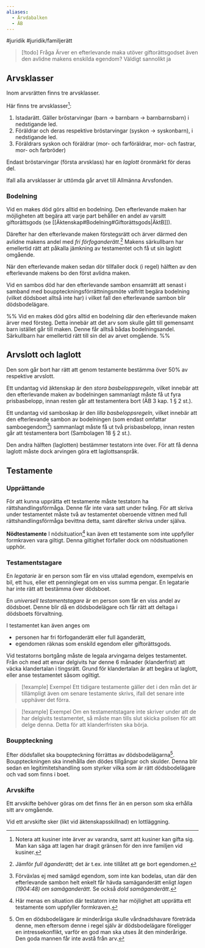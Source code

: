 ```yaml
---
aliases:
  - Ärvdabalken
  - ÄB
---
```

#juridik #juridik/familjerätt 

> [!todo] Fråga
> Ärver en efterlevande maka utöver giftorättsgodset även den avlidne makens enskilda egendom? Väldigt sannolikt ja
## Arvsklasser
Inom arvsrätten finns tre arvsklasser.

Här finns tre arvsklasser[^1]\:
1. Istadarätt. Gäller bröstarvingar (barn -> barnbarn -> barnbarnsbarn) i nedstigande led.
2. Föräldrar och deras respektive bröstarvingar (syskon -> syskonbarn), i nedstigande led.
3. Föräldrars syskon och föräldrar (mor- och farföräldrar, mor- och fastrar, mor- och farbröder)

Endast bröstarvingar (första arvsklass) har en *laglott* öronmärkt för deras del.

Ifall alla arvsklasser är uttömda går arvet till Allmänna Arvsfonden.

[^1]: Notera att kusiner inte ärver av varandra, samt att kusiner kan gifta sig. Man kan säga att lagen har dragit gränsen för den inre familjen vid kusiner.
### Bodelning
Vid en makes död görs alltid en bodelning. Den efterlevande maken har möjligheten att begära att varje part behåller en andel av varsitt giftorättsgods (se [[Äktenskap#Bodelning#Giftorättsgods|ÄktB]]).

Därefter har den efterlevande maken förstegsrätt och ärver därmed den avlidne makens andel med *fri förfoganderätt*.[^3] Makens särkullbarn har emellertid rätt att påkalla jämkning av testamentet och få ut sin laglott omgående.

När den efterlevande maken sedan dör tillfaller dock (i regel) hälften av den efterlevande makens bo den först avlidna maken.

Vid en sambos död har den efterlevande sambon ensamrätt att senast i samband med bouppteckningsförrättningsmöte valfritt begära bodelning (vilket dödsboet alltså inte har) i vilket fall den efterlevande sambon blir dödsbodelägare.

%% Vid en makes död görs alltid en bodelning där den efterlevande maken ärver med försteg. Detta innebär att det arv som skulle gått till gemensamt barn istället går till maken. Denne får alltså bådas bodelningsandel. Särkullbarn har emellertid rätt till sin del av arvet omgående. %%

[^3]: Jämför *full äganderätt*; det är t.ex. inte tillåtet att ge bort egendomen.
## Arvslott och laglott
Den som går bort har rätt att genom testamente bestämma över 50% av respektive arvslott.

Ett undantag vid äktenskap är den *stora basbeloppsregeln*, vilket innebär att den efterlevande maken av bodelningen sammanlagt måste få ut fyra prisbasbelopp, innan resten går att testamentera bort (ÄB 3 kap. 1 § 2 st.).

Ett undantag vid samboskap är den *lilla basbeloppsregeln*, vilket innebär att den efterlevande sambon av bodelningen (som endast omfattar samboegendom[^4]) sammanlagt måste få ut två prisbasbelopp, innan resten går att testamentera bort (Sambolagen 18 § 2 st.).

Den andra hälften (laglotten) bestämmer testatorn inte över. För att få denna laglott måste dock arvingen göra ett laglottsanspråk.

[^4]: Förväxlas ej med samägd egendom, som inte kan bodelas, utan där den efterlevande sambon helt enkelt får hävda samäganderätt enligt *lagen (1904:48) om samäganderätt*. Se också *dold samäganderätt*.
## Testamente
### Upprättande
För att kunna upprätta ett testamente måste testatorn ha rättshandlingsförmåga. Denne får inte vara satt under tvång. För att skriva under testamentet måste två av testamentet oberoende vittnen med full rättshandlingsförmåga bevittna detta, samt därefter skriva under själva.

**Nödtestamente**
I nödsituation[^2] kan även ett testamente som inte uppfyller formkraven vara giltigt. Denna giltighet förfaller dock om nödsituationen upphör.

[^2]: Här menas en situation där testatorn inte har möjlighet att upprätta ett testamente som uppfyller formkraven.
### Testamentstagare
En *legatarie* är en person som får en viss uttalad egendom, exempelvis en bil, ett hus, eller ett penninglegat om en viss summa pengar. En legatarie har inte rätt att bestämma över dödsboet.

En *universell testamentstagare* är en person som får en viss andel av dödsboet. Denne blir då en dödsbodelägare och får rätt att deltaga i dödsboets förvaltning.

I testamentet kan även anges om
- personen har fri förfoganderätt eller full äganderätt,
- egendomen räknas som enskild egendom eller giftorättsgods.

Vid testatorns bortgång måste de legala arvingarna delges testamentet. Från och med att envar delgivits har denne 6 månader (klanderfrist) att väcka klandertalan i tingsrätt. Grund för klandertalan är att begära ut laglott, eller anse testamentet såsom ogiltigt.

> [!example] Exempel
> Ett tidigare testamente gäller det i den mån det är tillämpligt även om senare testamente skrivs, ifall det senare inte upphäver det förra.

> [!example] Exempel
> Om en testamentstagare inte skriver under att de har delgivits testamentet, så måste man tills slut skicka polisen för att delge denna. Detta för att klanderfristen ska börja.
### Bouppteckning
Efter dödsfallet ska bouppteckning förrättas av dödsbodelägarna[^5]. Bouppteckningen ska innehålla den dödes tillgångar och skulder. Denna blir sedan en legitimitetshandling som styrker vilka som är rätt dödsbodelägare och vad som finns i boet.

[^5]: Om en dödsbodelägare är minderåriga skulle vårdnadshavare företräda denne, men eftersom denne i regel själv är dödsbodelägare föreligger en intressekonflikt, varför en god man ska utses åt den minderårige. Den goda mannen får inte avstå från arv.
### Arvskifte
Ett arvskifte behöver göras om det finns fler än en person som ska erhålla sitt arv omgående.

Vid ett arvskifte sker (likt vid äktenskapsskillnad) en lottläggning.
